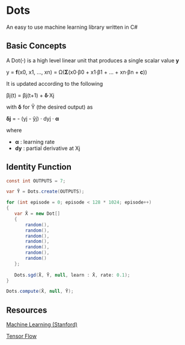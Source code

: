 # Dots

An easy to use machine learning library written in C#

## Basic Concepts

A Dot(**·**) is a high level linear unit that produces a single scalar value **y**

y = **f**(x0, x1, ..., xn) = Ω(**Σ**(x0·β0 + x1·β1 + ... + xn·βn + **c**))

It is updated according to the following

βj(t) = βj(t+1) + **δ**·Xj

with **δ** for Ŷ (the desired output) as

**δj** = - (yj - ŷj) · dyj · **α** 

where 

- **α** : learning rate
- **dy** : partial derivative at Xj

## Identity Function
 
 ```csharp
const int OUTPUTS = 7;

var Ȳ = Dots.create(OUTPUTS);

for (int episode = 0; episode < 128 * 1024; episode++)
{
    var X̄ = new Dot[] 
	{
		random(),
		random(),
		random(),
		random(),
		random(),
		random(),
		random()
	};
    
    Dots.sgd(X̄, Ȳ, null, learn : X̄, rate: 0.1);    
}

Dots.compute(X̄, null, Ȳ);
```

## Resources

[Machine Learning (Stanford)](https://www.youtube.com/watch?v=UzxYlbK2c7E&list=PLJ_CMbwA6bT-n1W0mgOlYwccZ-j6gBXqE)

[Tensor Flow](https://www.tensorflow.org)
